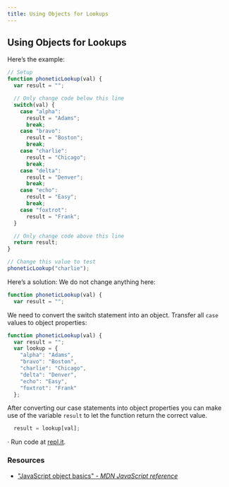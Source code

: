 ```yaml
---
title: Using Objects for Lookups
---
```

## Using Objects for Lookups

<!-- The article goes here, in GitHub-flavored Markdown. Feel free to add YouTube videos, images, and CodePen/JSBin embeds  -->

Here’s the example:
```javascript
// Setup
function phoneticLookup(val) {
  var result = "";

  // Only change code below this line
  switch(val) {
    case "alpha": 
      result = "Adams";
      break;
    case "bravo": 
      result = "Boston";
      break;
    case "charlie": 
      result = "Chicago";
      break;
    case "delta": 
      result = "Denver";
      break;
    case "echo": 
      result = "Easy";
      break;
    case "foxtrot": 
      result = "Frank";
  }

  // Only change code above this line
  return result;
}

// Change this value to test
phoneticLookup("charlie");
```

Here’s a solution:
We do not change anything here:
```javascript
function phoneticLookup(val) {
  var result = "";
```
We need to convert the switch statement into an object. Transfer all `case` values to object properties: 

```javascript
function phoneticLookup(val) {
  var result = "";
  var lookup = {
    "alpha": "Adams",
    "bravo": "Boston",
    "charlie": "Chicago",
    "delta": "Denver",
    "echo": "Easy",
    "foxtrot": "Frank"
  };
  ```
After converting our case statements into object properties you can make use of the variable `result` to let the function return the correct value.

```javascript
  result = lookup[val];
 ```

·  Run code at [repl.it](https://repl.it/@AdrianSkar/Using-objects-for-lookups).

### Resources

- ["JavaScript object basics" - *MDN JavaScript reference*](https://developer.mozilla.org/en-US/docs/Learn/JavaScript/Objects/Basics)


<!--stackedit_data:
eyJoaXN0b3J5IjpbNjg1Njc1MTQ5LC04MjUzMDU0OCwtMTkzND
g5MzI1LDIwNTI5OTU4NjAsMTU2MTAwMTc1NywxODM3NTUyMjkz
LC0xMTUwMTMzMjY3LDE1MTM4NDYyMDQsLTIxNDY3NjQ0NDcsLT
I0MDYwNzA1NSwyMTM1NjAxNjI0LDgxNTIzNjk1OCw4MjA4MTUy
ODcsLTExNTY0MzI2MjYsLTU5ODkyNTQwNiwtOTkyMzQ2Mjk3LC
0xMzY1MDA3NzU1LDM1NTE0MzA0NywtMTI1Mzg4MjM3OCwtMTQ0
NDA4NDI0NF19
-->